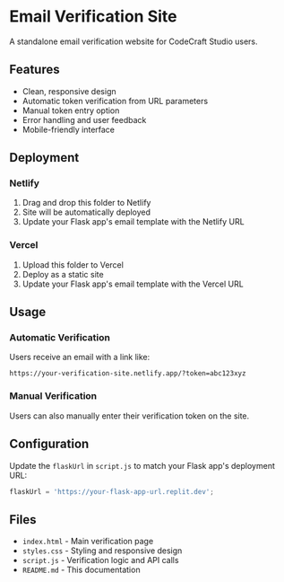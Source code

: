 
# Email Verification Site

A standalone email verification website for CodeCraft Studio users.

## Features

- Clean, responsive design
- Automatic token verification from URL parameters
- Manual token entry option
- Error handling and user feedback
- Mobile-friendly interface

## Deployment

### Netlify
1. Drag and drop this folder to Netlify
2. Site will be automatically deployed
3. Update your Flask app's email template with the Netlify URL

### Vercel
1. Upload this folder to Vercel
2. Deploy as a static site
3. Update your Flask app's email template with the Vercel URL

## Usage

### Automatic Verification
Users receive an email with a link like:
```
https://your-verification-site.netlify.app/?token=abc123xyz
```

### Manual Verification
Users can also manually enter their verification token on the site.

## Configuration

Update the `flaskUrl` in `script.js` to match your Flask app's deployment URL:
```javascript
flaskUrl = 'https://your-flask-app-url.replit.dev';
```

## Files

- `index.html` - Main verification page
- `styles.css` - Styling and responsive design
- `script.js` - Verification logic and API calls
- `README.md` - This documentation
